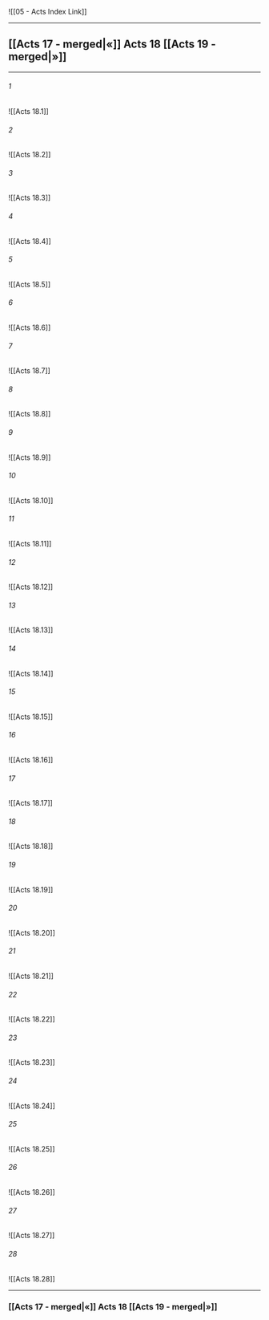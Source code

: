 ![[05 - Acts Index Link]]

---
##  [[Acts 17 - merged|«]] Acts 18 [[Acts 19 - merged|»]]

---

###### 1
![[Acts 18.1]] 

###### 2
![[Acts 18.2]] 

###### 3
![[Acts 18.3]] 

###### 4
![[Acts 18.4]]

###### 5 
![[Acts 18.5]] 

###### 6
![[Acts 18.6]] 

###### 7
![[Acts 18.7]] 

###### 8
![[Acts 18.8]] 

###### 9
![[Acts 18.9]] 

###### 10
![[Acts 18.10]] 

###### 11
![[Acts 18.11]] 

###### 12
![[Acts 18.12]]

###### 13
![[Acts 18.13]] 

###### 14
![[Acts 18.14]] 

###### 15
![[Acts 18.15]]

###### 16
![[Acts 18.16]] 

###### 17
![[Acts 18.17]]

###### 18
![[Acts 18.18]] 

###### 19
![[Acts 18.19]] 

###### 20
![[Acts 18.20]]

###### 21
![[Acts 18.21]] 

###### 22
![[Acts 18.22]] 

###### 23
![[Acts 18.23]]

###### 24
![[Acts 18.24]] 

###### 25
![[Acts 18.25]]

###### 26
![[Acts 18.26]] 

###### 27
![[Acts 18.27]] 

###### 28
![[Acts 18.28]]


---
###  [[Acts 17 - merged|«]] Acts 18 [[Acts 19 - merged|»]]